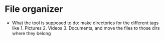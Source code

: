 # File organizer

- What the tool is supposed to do: make directories for the different tags like 1. Pictures 2. Videos 3. Documents, and
  move the files to those dirs where they belong
